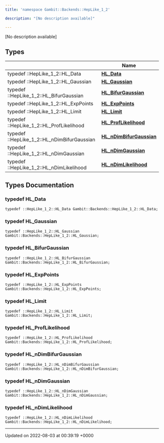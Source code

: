 ```yaml
---
title: 'namespace Gambit::Backends::HepLike_1_2'

description: "[No description available]"

---
```







[No description available]

## Types

|                | Name           |
| -------------- | -------------- |
| typedef ::HepLike_1_2::HL_Data | **[HL_Data](/documentation/code/main/namespaces/namespacegambit_1_1backends_1_1heplike__1__2/#typedef-hl-data)**  |
| typedef ::HepLike_1_2::HL_Gaussian | **[HL_Gaussian](/documentation/code/main/namespaces/namespacegambit_1_1backends_1_1heplike__1__2/#typedef-hl-gaussian)**  |
| typedef ::HepLike_1_2::HL_BifurGaussian | **[HL_BifurGaussian](/documentation/code/main/namespaces/namespacegambit_1_1backends_1_1heplike__1__2/#typedef-hl-bifurgaussian)**  |
| typedef ::HepLike_1_2::HL_ExpPoints | **[HL_ExpPoints](/documentation/code/main/namespaces/namespacegambit_1_1backends_1_1heplike__1__2/#typedef-hl-exppoints)**  |
| typedef ::HepLike_1_2::HL_Limit | **[HL_Limit](/documentation/code/main/namespaces/namespacegambit_1_1backends_1_1heplike__1__2/#typedef-hl-limit)**  |
| typedef ::HepLike_1_2::HL_ProfLikelihood | **[HL_ProfLikelihood](/documentation/code/main/namespaces/namespacegambit_1_1backends_1_1heplike__1__2/#typedef-hl-proflikelihood)**  |
| typedef ::HepLike_1_2::HL_nDimBifurGaussian | **[HL_nDimBifurGaussian](/documentation/code/main/namespaces/namespacegambit_1_1backends_1_1heplike__1__2/#typedef-hl-ndimbifurgaussian)**  |
| typedef ::HepLike_1_2::HL_nDimGaussian | **[HL_nDimGaussian](/documentation/code/main/namespaces/namespacegambit_1_1backends_1_1heplike__1__2/#typedef-hl-ndimgaussian)**  |
| typedef ::HepLike_1_2::HL_nDimLikelihood | **[HL_nDimLikelihood](/documentation/code/main/namespaces/namespacegambit_1_1backends_1_1heplike__1__2/#typedef-hl-ndimlikelihood)**  |

## Types Documentation

### typedef HL_Data

```
typedef ::HepLike_1_2::HL_Data Gambit::Backends::HepLike_1_2::HL_Data;
```


### typedef HL_Gaussian

```
typedef ::HepLike_1_2::HL_Gaussian Gambit::Backends::HepLike_1_2::HL_Gaussian;
```


### typedef HL_BifurGaussian

```
typedef ::HepLike_1_2::HL_BifurGaussian Gambit::Backends::HepLike_1_2::HL_BifurGaussian;
```


### typedef HL_ExpPoints

```
typedef ::HepLike_1_2::HL_ExpPoints Gambit::Backends::HepLike_1_2::HL_ExpPoints;
```


### typedef HL_Limit

```
typedef ::HepLike_1_2::HL_Limit Gambit::Backends::HepLike_1_2::HL_Limit;
```


### typedef HL_ProfLikelihood

```
typedef ::HepLike_1_2::HL_ProfLikelihood Gambit::Backends::HepLike_1_2::HL_ProfLikelihood;
```


### typedef HL_nDimBifurGaussian

```
typedef ::HepLike_1_2::HL_nDimBifurGaussian Gambit::Backends::HepLike_1_2::HL_nDimBifurGaussian;
```


### typedef HL_nDimGaussian

```
typedef ::HepLike_1_2::HL_nDimGaussian Gambit::Backends::HepLike_1_2::HL_nDimGaussian;
```


### typedef HL_nDimLikelihood

```
typedef ::HepLike_1_2::HL_nDimLikelihood Gambit::Backends::HepLike_1_2::HL_nDimLikelihood;
```







-------------------------------

Updated on 2022-08-03 at 00:39:19 +0000